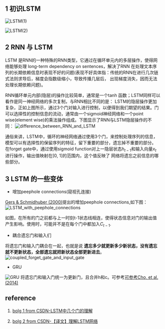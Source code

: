 ## 1 初识LSTM
![LSTM(1)](https://github.com/Vita112/notes_for_NLP/blob/master/methods-models/img/LSTM_model(1).jpg)

![LSTM(2)](https://github.com/Vita112/notes_for_NLP/blob/master/methods-models/img/LSTM_model(2).jpg)

## 2 RNN 与 LSTM 
LSTM 是RNN的一种特殊的RNN类型，它通过在循环单元内的多层操作，使得网络能够处理 long-term dependency on sentences，解决了RNN
在处理文本序列的长期依赖信息时表现不好的问题(表现不好具体指：传统的RNN在进行几次链式法则求导后，梯度会指数级缩小，导致传播几层后，
出现梯度消失，因而无法处理长期依赖问题)。

RNN循环单元内部(隐层)的操作比较简单，通常是一个tanh 函数；LSTM同样可以看作是同一神经网络的多次复制，与RNN相比不同的是：
LSTM的隐层操作更加复杂，正如上图所示，通过3个门对输入进行控制，以便得到我们期望的结果。门可以选择性的控制信息的流动，通常由一个sigmoid神经网络和一个point wise(element wise)的乘法操作组成。下图显示了RNN与LSTM隐层操作的不同：
![difference_between_RNN_and_LSTM]()

通俗来讲，LSTM中，循环的神经网络通过使用3个门，来控制处理序列的信息，模型可以有选择性的保留序列的特征，留下重要的部分，遗忘掉不重要的部分。
在forget gate中，通过使用sigmoid function对上一隐层状态$h_{t-1}$和输入向量$x_{t}$进行操作，输出值映射在\[0, 1]的范围内，这个值反映了
网络将遗忘之前信息的哪些部分。
## 3 LSTM 的一些变体
+ 增加peephole connections(窥视孔连接)

[Gers & Schmidhuber (2000)]()提出的增加peephole connections,如下图：
![LSTM_with_peephole_connections]()

如图，在所有的门之前都与上一时刻t-1状态线相连，使得状态信息对门的输出值产生影响。使用时，可能并不是在每个门中都加入$C_{t-1}$.
+ 耦合遗忘门和输入们

将遗忘门和输入门耦合在一起，也就是说 **遗忘多少就更新多少新状态，没有遗忘就不更新状态，全部遗忘就把新状态全部更新进去**。
![coupled_forget_gate_and_input_gate]()
+ GRU

![GRU]()
将遗忘门和输入门统一为更新门，且合并h和c。可参考[可参考Cho, et al. (2014)]()
## reference
1. [bolg 1 from CSDN-LSTM中几个门的理解](https://blog.csdn.net/zhuiqiuzhuoyue583/article/details/80381041)

2. [bolg 2 from CSDN-【译文】理解LSTM网络](https://www.jianshu.com/p/9dc9f41f0b29)
